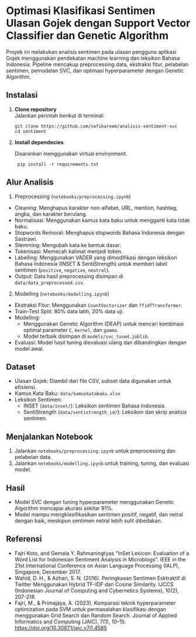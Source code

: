 # Optimasi Klasifikasi Sentimen Ulasan Gojek dengan Support Vector Classifier dan Genetic Algorithm

Proyek ini melakukan analisis sentimen pada ulasan pengguna aplikasi Gojek menggunakan pendekatan machine learning dan leksikon Bahasa Indonesia. Pipeline mencakup preprocessing data, ekstraksi fitur, pelabelan sentimen, pemodelan SVC, dan optimasi hyperparameter dengan Genetic Algorithm.

## Instalasi

1. **Clone repository**  
   Jalankan perintah berikut di terminal:
   ```
   git clone https://github.com/nafikareem/analisis-sentiment-svc
   cd sentiment
   ```
2. **Install dependecies**

   Disarankan menggunakan virtual environment.
   ```
    pip install -r requirements.txt
   ```

## Alur Analisis

1. Preprocessing (`notebooks/preprocessing.ipynb`)

- Cleaning: Menghapus karakter non-alfabet, URL, mention, hashtag, angka, dan karakter berulang.
- Normalisasi: Menggunakan kamus kata baku untuk mengganti kata tidak baku.
- Stopwords Removal: Menghapus stopwords Bahasa Indonesia dengan Sastrawi.
- Stemming: Mengubah kata ke bentuk dasar.
- Tokenisasi: Memecah kalimat menjadi token.
- Labelling: Menggunakan VADER yang dimodifikasi dengan leksikon Bahasa Indonesia (INSET & SentiStrength) untuk memberi label sentimen (`positive`, `negative`, `neutral`).
- Output: Data hasil preprocessing disimpan di `data/data_preprocessed.csv`.

2. Modelling (`notebooks/modelling.ipynb`)

- Ekstraksi Fitur: Menggunakan `CountVectorizer` dan `TfidfTransformer`.
- Train-Test Split: 80% data latih, 20% data uji.
- Modelling:
  - Menggunakan Genetic Algorithm (DEAP) untuk mencari kombinasi optimal parameter `C`, `kernel`, dan `gamma`.
  - Model terbaik disimpan di `models/svc_tuned.joblib`.
- Evaluasi: Model hasil tuning dievaluasi ulang dan dibandingkan dengan model awal.

## Dataset

- Ulasan Gojek: Diambil dari file CSV, subset data digunakan untuk efisiensi.
- Kamus Kata Baku: `data/kamuskatabaku.xlsx`
- Leksikon Sentimen:
  - INSET (`data/inset/`): Leksikon sentimen Bahasa Indonesia.
  - SentiStrength (`data/sentistrength_id/`): Leksikon dan skrip analisis sentimen.

## Menjalankan Notebook

1. Jalankan `notebooks/preprocessing.ipynb` untuk preprocessing dan pelabelan data.
2. Jalankan `notebooks/modelling.ipynb` untuk training, tuning, dan evaluasi model.

## Hasil

- Model SVC dengan tuning hyperparameter menggunakan Genetic Algorithm mencapai akurasi sekitar 91%.
- Model mampu mengklasifikasikan sentimen positif, negatif, dan netral dengan baik, meskipun sentimen netral lebih sulit dibedakan.

## Referensi

- Fajri Koto, and Gemala Y. Rahmaningtyas "InSet Lexicon: Evaluation of a Word List for Indonesian
  Sentiment Analysis in Microblogs". IEEE in the 21st International Conference on Asian Language Processing
  (IALP), Singapore, December 2017.
- Wahid, D. H., & Azhari, S. N. (2016). Peringkasan Sentimen Esktraktif di Twitter Menggunakan Hybrid TF-IDF dan Cosine Similarity. IJCCS (Indonesian Journal of Computing and Cybernetics Systems), 10(2), 207-218.
- Fajri, M., & Primajaya, A. (2023). Komparasi teknik hyperparameter optimization pada SVM untuk permasalahan klasifikasi dengan menggunakan Grid Search dan Random Search. Journal of Applied Informatics and Computing (JAIC), 7(1), 10–15. https://doi.org/10.30871/jaic.v7i1.4585
